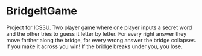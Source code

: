 # BridgeItGame
Project for ICS3U.
Two player game where one player inputs a secret word and the other tries to guess it letter by letter.
For every right answer they move farther along the bridge, for every wrong answer the bridge collapses.
If you make it across you win! If the bridge breaks under you, you lose.
